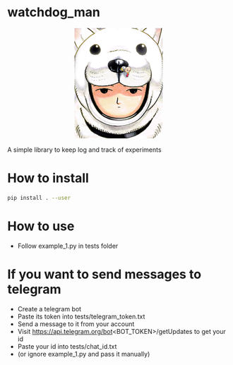 # watchdog_man

<p style="text-align: center;"><img src="imgs/watchdog_man_colored.png" width="200" height="250"></p>

A simple library to keep log and track of experiments

# How to install

```bash
pip install . --user
```

# How to use

- Follow example_1.py in tests folder

# If you want to send messages to telegram

- Create a telegram bot
- Paste its token into tests/telegram_token.txt
- Send a message to it from your account
- Visit https://api.telegram.org/bot<BOT_TOKEN>/getUpdates to get your id
- Paste your id into tests/chat_id.txt
- (or ignore example_1.py and pass it manually)